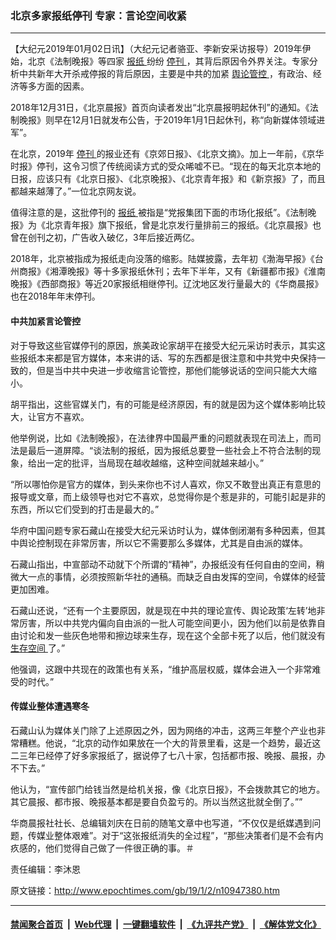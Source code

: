 ### 北京多家报纸停刊 专家：言论空间收紧
------------------------

<p>
 【大纪元2019年01月02日讯】（大纪元记者骆亚、李新安采访报导）2019年伊始，北京《法制晚报》等四家
 <a href="http://www.epochtimes.com/gb/tag/%E6%8A%A5%E7%BA%B8.html">
  报纸
 </a>
 纷纷
 <a href="http://www.epochtimes.com/gb/tag/%E5%81%9C%E5%88%8A.html">
  停刊
 </a>
 ，其背后原因令外界关注。专家分析中共新年大开杀戒停报的背后原因，主要是中共的加紧
 <a href="http://www.epochtimes.com/gb/tag/%E8%88%86%E8%AE%BA%E7%AE%A1%E6%8E%A7.html">
  舆论管控
 </a>
 ，有政治、经济等多方面的因素。
</p>
<p>
 2018年12月31日，《北京晨报》首页向读者发出“北京晨报明起休刊”的通知。《法制晚报》则早在12月1日就发布公告，于2019年1月1日起休刊，称“向新媒体领域进军”。
</p>
<p>
 在北京，2019年
 <a href="http://www.epochtimes.com/gb/tag/%E5%81%9C%E5%88%8A.html">
  停刊
 </a>
 的报业还有《京郊日报》、《北京文摘》。加上一年前，《京华时报》停刊，这令习惯了传统阅读方式的受众唏嘘不已。“现在的每天北京本地的日报，应该只有《北京日报》、《北京晚报》、《北京青年报》和《新京报》了，而且都越来越薄了。”一位北京网友说。
</p>
<p>
 值得注意的是，这批停刊的
 <a href="http://www.epochtimes.com/gb/tag/%E6%8A%A5%E7%BA%B8.html">
  报纸
 </a>
 被指是“党报集团下面的市场化报纸”。《法制晚报》为《北京青年报》旗下报纸，曾是北京发行量排前三的报纸。《北京晨报》也曾在创刊之初，广告收入破亿，3年后接近两亿。
</p>
<p>
 2018年，北京被指成为报纸走向没落的缩影。陆媒披露，去年初《渤海早报》《台州商报》《湘潭晚报》等十多家报纸休刊；去年下半年，又有《新疆都市报》《淮南晚报》《西部商报》等近20家报纸相继停刊。辽沈地区发行量最大的《华商晨报》也在2018年年末停刊。
</p>
<h4>
 中共加紧言论管控
</h4>
<p>
 对于导致这些官媒停刊的原因，旅美政论家胡平在接受大纪元采访时表示，其实这些报纸本来都是官方媒体，本来讲的话、写的东西都是很注意和中共党中央保持一致的，但是当中共中央进一步收缩言论管控，那他们能够说话的空间只能大大缩小。
</p>
<p>
 胡平指出，这些官媒关门，有的可能是经济原因，有的就是因为这个媒体影响比较大，让官方不喜欢。
</p>
<p>
 他举例说，比如《法制晚报》，在法律界中国最严重的问题就表现在司法上，而司法是最后一道屏障。“谈法制的报纸，因为报纸总要登一些社会上不符合法制的现象，给出一定的批评，当局现在越收越缩，这种空间就越来越小。”
</p>
<p>
 “所以哪怕你是官方的媒体，到头来你也不讨人喜欢，你又不敢登出真正有意思的报导或文章，而上级领导也对它不喜欢，总觉得你是个惹是非的，可能引起是非的东西，所以它们受到的打击是最大的。”
</p>
<p>
 华府中国问题专家石藏山在接受大纪元采访时认为，媒体倒闭潮有多种因素，但其中舆论控制现在非常厉害，所以它不需要那么多媒体，尤其是自由派的媒体。
</p>
<p>
 石藏山指出，中宣部动不动就下个所谓的“精神”，办报纸没有任何自由的空间，稍微大一点的事情，必须按照新华社的通稿。而缺乏自由发挥的空间，令媒体的经营更加困难。
</p>
<p>
 石藏山还说，“还有一个主要原因，就是现在中共的理论宣传、舆论政策‘左转’地非常厉害，所以中共党内偏向自由派的一批人可能空间更小，因为他们以前是依靠自由讨论和发一些灰色地带和擦边球来生存，现在这个全部卡死了以后，他们就没有
 <a href="http://www.epochtimes.com/gb/tag/%E7%94%9F%E5%AD%98%E7%A9%BA%E9%97%B4.html">
  生存空间
 </a>
 了。”
</p>
<p>
 他强调，这跟中共现在的政策也有关系，“维护高层权威，媒体会进入一个非常难受的时代。”
</p>
<h4>
 传媒业整体遭遇寒冬
</h4>
<p>
 石藏山认为媒体关门除了上述原因之外，因为网络的冲击，这两三年整个产业也非常糟糕。他说，“北京的动作如果放在一个大的背景里看，这是一个趋势，最近这二三年已经停了好多家报纸了，据说停了七八十家，包括都市报、晚报、晨报，办不下去。”
</p>
<p>
 他认为，“宣传部门给钱当然是给机关报，像《北京日报》，不会拨款其它的地方。其它晨报、都市报、晚报基本都是要自负盈亏的。所以当然这批就全倒了。””
</p>
<p>
 华商晨报社社长、总编辑刘庆在日前的随笔文章中也写道，“不仅仅是纸媒遇到问题，传媒业整体艰难”。对于“这张报纸消失的全过程”，“那些决策者们是不会有内疚感的，他们觉得自己做了一件很正确的事。＃
</p>
<p>
 责任编辑：李沐恩
</p>
<p>
</p>

原文链接：http://www.epochtimes.com/gb/19/1/2/n10947380.htm


------------------------
#### [禁闻聚合首页](https://github.com/gfw-breaker/banned-news/blob/master/README.md) &nbsp;|&nbsp; [Web代理](https://github.com/gfw-breaker/open-proxy/blob/master/README.md) &nbsp;|&nbsp; [一键翻墙软件](https://github.com/gfw-breaker/nogfw/blob/master/README.md) &nbsp;|&nbsp; [《九评共产党》](https://github.com/gfw-breaker/9ping.md/blob/master/README.md#九评之一评共产党是什么) &nbsp;|&nbsp; [《解体党文化》](https://github.com/gfw-breaker/jtdwh.md/blob/master/README.md#绪论)